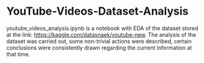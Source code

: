 # YouTube-Videos-Dataset-Analysis

youtube_videos_analysis.ipynb is a notebook with EDA of the dataset stored at the link: https://kaggle.com/datasnaek/youtube-new.
The analysis of the dataset was carried out, some non-trivial actions were described,
certain conclusions were consistently drawn regarding the current information at that time.
